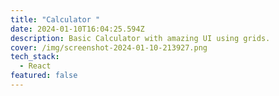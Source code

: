 ```yaml
---
title: "Calculator "
date: 2024-01-10T16:04:25.594Z
description: Basic Calculator with amazing UI using grids.
cover: /img/screenshot-2024-01-10-213927.png
tech_stack:
  - React
featured: false
---
```


